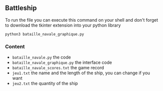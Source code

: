 ## Battleship

To run the file you can execute this command on your shell and don't forget to download the tkinter extension into your python library

```shell
python3 bataille_navale_graphique.py
```

### Content

* `bataille_navale.py` the code
* `bataille_navale_graphique.py` the interface code
* `bataille_navale_scores.txt` the game record
* `jeu1.txt` the name and the length of the ship, you can change if you want
* `jeu2.txt` the quantity of the ship



